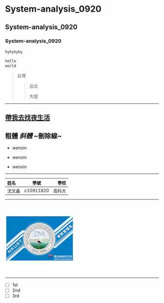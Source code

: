 # System-analysis_0920
## System-analysis_0920
### System-analysis_0920


`hyhyhyhy`
```
hello
world
```

>台灣
>>台北
>>
>>大陸

---
[帶我去找夜生活](https://www.youtube.com/watch?v=W9Fq1HC_5hg)
---
**粗體**
*斜體*
~刪除線~
---

* wenxin
- wenxin
+ wenxin

---

|  姓名  |   學號    |   學校 |
| :------|:------:|-----:|
| 沈文鑫 | c10911820 | 高科大 |

---
![NKUST](nkust.jpg "高科大")

---
- [ ] 1st
- [ ] 2nd
- [ ] 3rd
